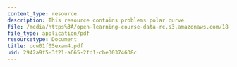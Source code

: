 ```yaml
---
content_type: resource
description: This resource contains problems polar curve.
file: /media/https%3A/open-learning-course-data-rc.s3.amazonaws.com/18-01-single-variable-calculus-fall-2005/2942a9f53f21a6652fd1cbe30374638c_ocw01f05exam4.pdf
file_type: application/pdf
resourcetype: Document
title: ocw01f05exam4.pdf
uid: 2942a9f5-3f21-a665-2fd1-cbe30374638c
---
```

